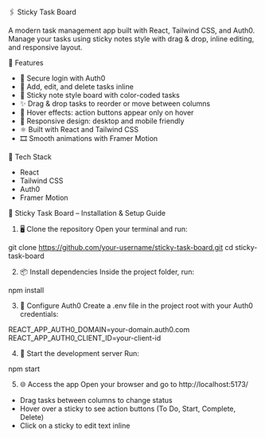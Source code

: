 🖇️ Sticky Task Board

A modern task management app built with React, Tailwind CSS, and Auth0. Manage your tasks using sticky notes style with drag & drop, inline editing, and responsive layout.


🚀 Features

* 🔐 Secure login with Auth0
* 📝 Add, edit, and delete tasks inline
* 🎨 Sticky note style board with color-coded tasks
* ✨ Drag & drop tasks to reorder or move between columns
* 👀 Hover effects: action buttons appear only on hover
* 🌙 Responsive design: desktop and mobile friendly
* ⚛️ Built with React and Tailwind CSS
* 🎞️ Smooth animations with Framer Motion


🧩 Tech Stack

* React
* Tailwind CSS
* Auth0
* Framer Motion

  
📝 Sticky Task Board – Installation & Setup Guide

1. 🖥️ Clone the repository
Open your terminal and run:

git clone https://github.com/your-username/sticky-task-board.git
cd sticky-task-board


2. 📦 Install dependencies
Inside the project folder, run:

npm install


3. 🔐 Configure Auth0
Create a .env file in the project root with your Auth0 credentials:

REACT_APP_AUTH0_DOMAIN=your-domain.auth0.com
REACT_APP_AUTH0_CLIENT_ID=your-client-id


4. 🚀 Start the development server
Run:

npm start


5. 🌐 Access the app
Open your browser and go to http://localhost:5173/
* Drag tasks between columns to change status
* Hover over a sticky to see action buttons (To Do, Start, Complete, Delete)
* Click on a sticky to edit text inline
